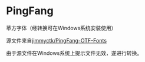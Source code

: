 # PingFang

苹方字体（经转换可在Windows系统安装使用）

源文件来自[jimmyctk/PingFang-OTF-Fonts](https://github.com/jimmyctk/PingFang-OTF-Fonts)

由于源文件在Windows系统上提示文件无效，遂进行转换。
